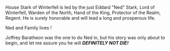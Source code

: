 House Stark of Winterfell is led by the just Eddard "Ned" Stark, Lord of
Winterfell, Warden of the North, Hand of the King, Protector of the Realm,
Regent.  He is surely honorable and will lead a long and prosperous life.

Ned and Family lives !

Joffrey Baratheon was the one to do Ned in, but his story was only about to
begin, and let me assure you he will ___DEFINITELY NOT DIE!___